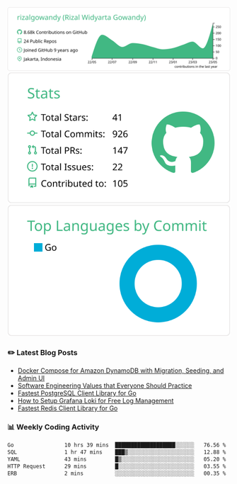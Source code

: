 ![profile-details](profile-summary-card-output/vue/0-profile-details.svg)
![stats](profile-summary-card-output/vue/3-stats.svg)
![most-commit-language](profile-summary-card-output/vue/2-most-commit-language.svg)

### :pencil2: Latest Blog Posts
<!-- BLOG-POST-LIST:START -->
- [Docker Compose for Amazon DynamoDB with Migration, Seeding, and Admin UI](https://medium.com/geekculture/docker-compose-for-amazon-dynamodb-with-migration-seeding-and-admin-ui-db11a348cc6a?source=rss-5763b0f1aba6------2)
- [Software Engineering Values that Everyone Should Practice](https://levelup.gitconnected.com/software-engineering-values-that-everyone-should-practice-c980d00cd103?source=rss-5763b0f1aba6------2)
- [Fastest PostgreSQL Client Library for Go](https://levelup.gitconnected.com/fastest-postgresql-client-library-for-go-579fa97909fb?source=rss-5763b0f1aba6------2)
- [How to Setup Grafana Loki for Free Log Management](https://levelup.gitconnected.com/how-to-setup-grafana-loki-for-free-log-management-ceb60558503c?source=rss-5763b0f1aba6------2)
- [Fastest Redis Client Library for Go](https://levelup.gitconnected.com/fastest-redis-client-library-for-go-7993f618f5ab?source=rss-5763b0f1aba6------2)
<!-- BLOG-POST-LIST:END -->

### 📊 Weekly Coding Activity
<!--START_SECTION:waka-->

```text
Go                10 hrs 39 mins  ███████████████████░░░░░░   76.56 %
SQL               1 hr 47 mins    ███▒░░░░░░░░░░░░░░░░░░░░░   12.88 %
YAML              43 mins         █▒░░░░░░░░░░░░░░░░░░░░░░░   05.20 %
HTTP Request      29 mins         █░░░░░░░░░░░░░░░░░░░░░░░░   03.55 %
ERB               2 mins          ░░░░░░░░░░░░░░░░░░░░░░░░░   00.35 %
```

<!--END_SECTION:waka-->
